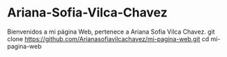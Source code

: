 # Ariana-Sofia-Vilca-Chavez
Bienvenidos a mi página Web, pertenece a Ariana Sofia Vilca Chavez.
git clone https://github.com/Arianasofiavilcachavez/mi-pagina-web.git
cd mi-pagina-web 
